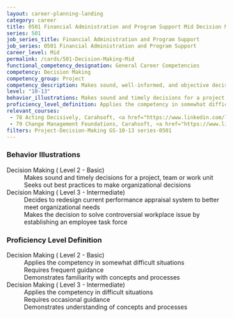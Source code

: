 ```yaml
---
layout: career-planning-landing
category: career
title: 0501 Financial Administration and Program Support Mid Decision Making
series: 501
job_series_title: Financial Administration and Program Support
job_series: 0501 Financial Administration and Program Support
career_level: Mid
permalink: /cards/501-Decision-Making-Mid
functional_competency_designation: General Career Competencies
competency: Decision Making
competency_group: Project
competency_description: Makes sound, well-informed, and objective decisions; perceives the impact and implications of decisions; commits to action, even in uncertain situations, to accomplish organizational goals; causes change 
level: "10-13"
behavior_illustrations: Makes sound and timely decisions for a project, team or work unit ? Seeks out best practices to make organizational decisions ? Decides to redesign current performance appraisal system to better meet organizational needs ? Makes the decision to solve controversial workplace issue by establishing an employee task force
proficiency_level_definition: Applies the competency in somewhat difficult situations ? Requires frequent guidance ? Demonstrates familiarity with concepts and processes ? Applies the competency in difficult situations ? Requires occasional guidance ? Demonstrates understanding of concepts and processes
relevant_courses: 
 - 78 Acting Decisively, Carahsoft, <a href="https://www.linkedin.com/learning/acting-decisively">https://www.linkedin.com/learning/acting-decisively</a>
 - 79 Change Management Foundations, Carahsoft, <a href="https://www.linkedin.com/learning/change-management-foundations-10041380">https://www.linkedin.com/learning/change-management-foundations-10041380</a>
filters: Project-Decision-Making GS-10-13 series-0501
---
```


<div class="desktop:grid-col-6 margin-y-205">
  <div class="border-top-2 bg-white padding-2 shadow-5 height-full members-hover border-1px button-border border-top-blue radius-lg card-text-color">
    <h3>Behavior Illustrations</h3>
    <dl class="text-base card-content-color"><dt>Decision Making ( Level 2 - Basic)</dt><dd>Makes sound and timely decisions for a project, team or work unit </dd><dd> Seeks out best practices to make organizational decisions</dd><dt>Decision Making ( Level 3 - Intermediate)</dt><dd>Decides to redesign current performance appraisal system to better meet organizational needs </dd><dd> Makes the decision to solve controversial workplace issue by establishing an employee task force</dd></dl>
  </div>
</div>
<div class="desktop:grid-col-6 margin-y-205">
  <div class="border-top-2 bg-white padding-2 shadow-5 height-full members-hover border-1px button-border border-top-blue radius-lg card-text-color">
    <h3>Proficiency Level Definition</h3>
    <dl class="text-base card-content-color"><dt>Decision Making ( Level 2 - Basic)</dt><dd>Applies the competency in somewhat difficult situations </dd><dd> Requires frequent guidance </dd><dd> Demonstrates familiarity with concepts and processes</dd><dt>Decision Making ( Level 3 - Intermediate)</dt><dd>Applies the competency in difficult situations </dd><dd> Requires occasional guidance </dd><dd> Demonstrates understanding of concepts and processes</dd></dl>
  </div>
</div>